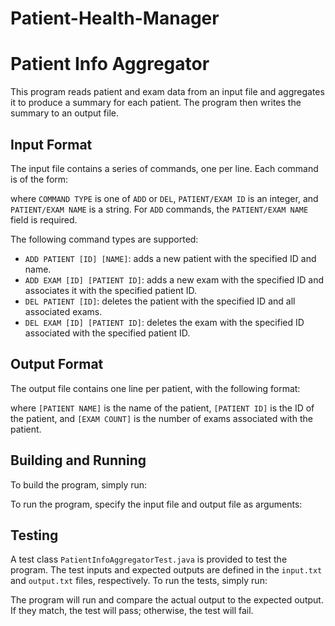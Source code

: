# Patient-Health-Manager


# Patient Info Aggregator

This program reads patient and exam data from an input file and aggregates it to produce a summary for each patient. The program then writes the summary to an output file.

## Input Format

The input file contains a series of commands, one per line. Each command is of the form:


where `COMMAND TYPE` is one of `ADD` or `DEL`, `PATIENT/EXAM ID` is an integer, and `PATIENT/EXAM NAME` is a string. For `ADD` commands, the `PATIENT/EXAM NAME` field is required.

The following command types are supported:

- `ADD PATIENT [ID] [NAME]`: adds a new patient with the specified ID and name.
- `ADD EXAM [ID] [PATIENT ID]`: adds a new exam with the specified ID and associates it with the specified patient ID.
- `DEL PATIENT [ID]`: deletes the patient with the specified ID and all associated exams.
- `DEL EXAM [ID] [PATIENT ID]`: deletes the exam with the specified ID associated with the specified patient ID.

## Output Format

The output file contains one line per patient, with the following format:


where `[PATIENT NAME]` is the name of the patient, `[PATIENT ID]` is the ID of the patient, and `[EXAM COUNT]` is the number of exams associated with the patient.

## Building and Running

To build the program, simply run:


To run the program, specify the input file and output file as arguments:


## Testing

A test class `PatientInfoAggregatorTest.java` is provided to test the program. The test inputs and expected outputs are defined in the `input.txt` and `output.txt` files, respectively. To run the tests, simply run:


The program will run and compare the actual output to the expected output. If they match, the test will pass; otherwise, the test will fail.

